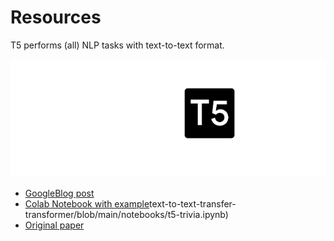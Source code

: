 # Resources

T5 performs (all) NLP tasks with text-to-text format.

![plot](t5.gif)

- [GoogleBlog post](https://ai.googleblog.com/2020/02/exploring-transfer-learning-with-t5.html)
- [Colab Notebook with example](https://colab.research.google.com/github/google-research/)text-to-text-transfer-transformer/blob/main/notebooks/t5-trivia.ipynb)
- [Original paper](https://arxiv.org/abs/1910.10683)
